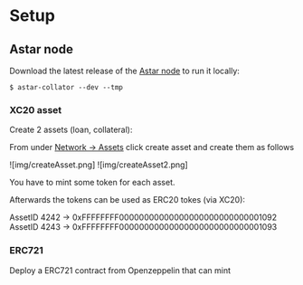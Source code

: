 # Setup

## Astar node

Download the latest release of the [Astar node](https://github.com/AstarNetwork/Astar/releases) to run it locally:

    $ astar-collator --dev --tmp

### XC20 asset

Create 2 assets (loan, collateral):

From under [Network -> Assets](https://polkadot.js.org/apps/#/assets) click create asset and create them as follows

![img/createAsset.png]
![img/createAsset2.png]

You have to mint some token for each asset.

Afterwards the tokens can be used as ERC20 tokes (via XC20):

AssetID 4242 -> 0xFFFFFFFF00000000000000000000000000001092
AssetID 4243 -> 0xFFFFFFFF00000000000000000000000000001093

### ERC721

Deploy a ERC721 contract from Openzeppelin that can mint


